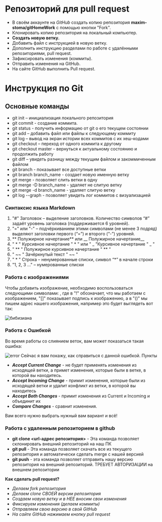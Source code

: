 # Репозиторий для pull request

* В своём аккаунте на *GitHub* создать копию репозитория **maxim-stoma/gitHomeWork** с помощью кнопки "Fork".
* Клонировать копию репозитория на локальный компьютер.
* **Создать новую ветку.**
* Добавить файл с инструкцией в новую ветку.
* Дополнить инструкцию разделами по работе с удалёнными репозиториями, pull request.
* Зафиксировать изменения (коммиты).
* Отправить изменения на GitHub.
* На сайте GitHub выполнить Pull request.

# Инструкция по Git

## Основные команды

* git init – инициализация локального репозитория
* git commit - создание коммита.
* git status - получить информацию от git о его текущем состоянии
* git add – добавить файл или файлы к следующему коммиту
* git log – вывод на экран истории всех коммитов с их хеш-кодами
* git checkout – переход от одного коммита к другому
* git checkout master – вернуться к актуальному состоянию и продолжить работу
* git diff – увидеть разницу между текущим файлом и закоммиченным файлом
* git branch - показывает все доступные ветки
* git branch branch_name - создает новую именную ветку
* git merge - позволяет слить ветки в одну
* git merge -D branch_name - удаляет не слитую ветку
* git merge -d branch_name - удаляет слитую ветку
* git log --graph - позволяет увидеть лог коммитов с визуализацией

### Синтаксис языка Markdown
1. "#" Заголовок – выделение заголовков. Количество символов “#” задаёт уровень заголовка
(поддерживается 6 уровней).
2. "=" или "-" – подчёркиванием этими символами (не менее 3 подряд) выделяют заголовки первого
(“=”) и второго (“-”) уровней.
3. ** Полужирное начертание** или __ Полужирное начертание__
4. " * " Курсивное начертание " * " или " _ "Курсивное начертание " _ "
5. " ** " Полужирное курсивное начертание " ** "
6. " ~~ " Зачёркнутый текст " ~~ "
7. " * " Строка – ненумерованные списки, символ “*” в начале строки
8. "1, 2, 3 …" – нумерованные списки
### Работа с изображениями
Чтобы добавить изображение, необходимо воспользоваться следующими символами:
![](), где в "!" обозначает, что мы работаем с изображением, "[]" показывает подпись к изображению, а в "()" мы пишем адрес нашего изображения, например это будет выглядеть вот так: 

![бибизиана](monkey.jpg)

### Работа с Ошибкой
Во время работы со слиянием веток, вам может показаться такая ошибка:

![error](error.jpg)
Сейчас я вам покажу, как справиться с данной ошибкой.
Пункты
* **_Accept Current Change_** - не будет применять изменения из исходящей ветки, а примет изменения, которые были в ветке, в которой вы находитесь.
* **_Accept Incoming Change_** - примит изменения, которые были из исходящей ветки и удалит конфликт из ветки, в которой вы находитесь 
* **_Accept Both Changes_** - примит изменения из Current и Incoming и объединит их 
* **_Compare Changes_** - сравнит изменения.

Вам всего нужно выбрать нужный вам вариант и всё!


### Работа с удаленным репозиторием в github

* **git clone <url-адрес репозитория>** - Эта команда позволяет склонировать внешний репозиторий на наш ПК
* **git pull** - Эта команда позволяет скачать все из текущего репозитория и автоматически сделать merge с нашей версией 
* **git push** - эта команда позволяет отправить нашу версию репозитория на внешний репозиторий. ТРЕБУЕТ АВТОРИЗАЦИИ на внешнем репозитории

**Как сделать  pull request?**

 * _Делаем fork репозитория_ 
* _Делаем clone СВОЕЙ версии репозитория_
* _Создаем новую ветку и в НЕЕ вносим свои изменения_
* _Фиксируем изменения (делаем коммиты)_
* _Отправляем свою версию в свой GitHub_
* _На сайте GitHub нажимаем кнопку pull request_


